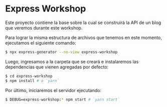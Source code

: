 # Express Workshop

Este proyecto contiene la base sobre la cual se construirá la API de un blog
que veremos durante este workshop.

Para lograr la misma estructura de archivos que tenemos en este momento,
ejecutamos el siguiente comando:

```bash
$ npx express-generator --no-view express-workshop
```

Luego, ingresamos a la carpeta que se creará e instalaremos las dependencias
que vienen agregadas por defecto:

```bash
$ cd express-workshop
$ npm install # o `yarn`
```

Por último, iniciaremos el servidor ejecutando:

```bash
$ DEBUG=express-workshop:* npm start # `yarn start`
```
